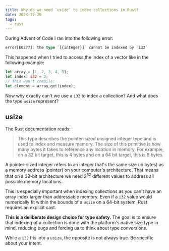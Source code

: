 ```yaml
---
title: Why do we need `usize` to index collections in Rust?
date: 2024-12-20
tags:
  - rust
---
```

During Advent of Code I ran into the following error:
```rust
error[E0277]: the type `[{integer}]` cannot be indexed by `i32`
```
This happened when I tried to access the index of a vector like in the following example:
```rust
let array = [1, 2, 3, 4, 5]; 
let index: i32 = 2;
// This won't compile:
let element = array.get(index);
```

Now why exactly can't we use a `i32` to index a collection? And what does the type `usize` represent?

## usize
The Rust documentation reads:

> This type describes the pointer-sized unsigned integer type and is used to index and measure memory. The size of this primitive is how many bytes it takes to reference any location in memory. For example, on a 32 bit target, this is 4 bytes and on a 64 bit target, this is 8 bytes.

A pointer-sized integer refers to an integer that's the same size (in bytes) as a memory address (pointer) on your computer's architecture.  That means that on a 32-bit architecture we need 2<sup>32</sup> different values to address all possible memory locations.

This is especially important when indexing collections as you can't have an array index larger than addressable memory. 
Even if a `i32` value would numerically fit within the bounds of a `usize` on a 64-bit system, Rust requires an explicit cast. 

**This is a deliberate design choice for type safety.** 
The goal is to ensure that indexing of a collection is done with the platform's native size type in mind, reducing bugs and forcing us to think about type conversions.

While a `i32` fits into a `usize`, the opposite is not always true. Be specific about your intent.
